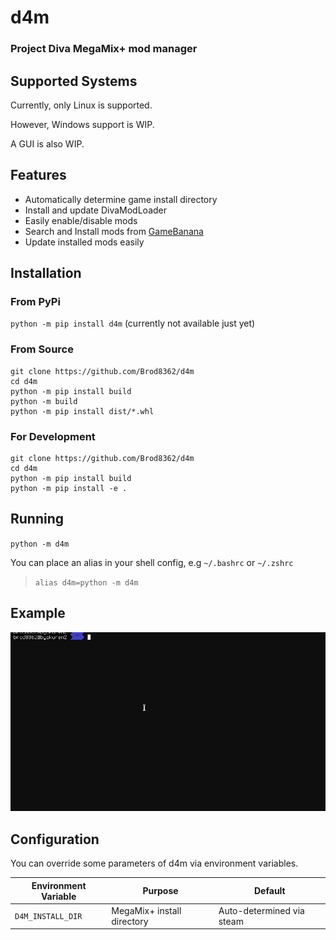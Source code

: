 d4m
===

### Project Diva MegaMix+ mod manager

Supported Systems
-----------------
Currently, only Linux is supported.

However, Windows support is WIP.

A GUI is also WIP.

Features
--------

- Automatically determine game install directory
- Install and update DivaModLoader
- Easily enable/disable mods
- Search and Install mods from [GameBanana](https://gamebanana.com/games/16522)
- Update installed mods easily

Installation
------------

### From PyPi

`python -m pip install d4m` (currently not available just yet)

### From Source

```
git clone https://github.com/Brod8362/d4m
cd d4m
python -m pip install build
python -m build
python -m pip install dist/*.whl
```

### For Development
```
git clone https://github.com/Brod8362/d4m
cd d4m
python -m pip install build
python -m pip install -e .
```

Running
-------

`python -m d4m`

You can place an alias in your shell config, e.g `~/.bashrc` or `~/.zshrc`

> `alias d4m=python -m d4m`

Example
-------
![d4m demo](https://github.com/Brod8362/d4m/blob/main/d4m.gif)

Configuration
-------------
You can override some parameters of d4m via environment variables.

| Environment Variable | Purpose                    | Default                   |
| -------------------- | -------------------------- | ------------------------- |
| `D4M_INSTALL_DIR`    | MegaMix+ install directory | Auto-determined via steam |